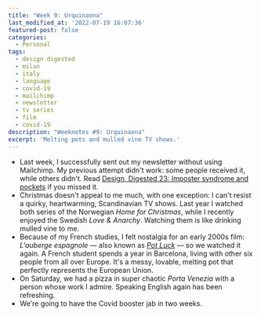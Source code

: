 ```yaml
---
title: "Week 9: Urquinaona"
last_modified_at: '2022-07-19 16:07:36'
featured-post: false
categories:
  - Personal
tags:
  - design digested
  - milan
  - italy
  - language
  - covid-19
  - mailchimp
  - newsletter
  - tv series
  - film
  - covid-19
description: "Weeknotes #9: Urquinaona"
excerpt: 'Melting pots and mulled vine TV shows.'
---
```

<ul class="smd-ul">
  <li>Last week, I successfully sent out my newsletter without using Mailchimp. My previous attempt didn't work: some people received it, while others didn't. Read <a href="https://silviamaggidesign.com/newsletter/archive/newsletter-33/">Design, Digested 23: Imposter syndrome and pockets</a> if you missed it.</li>
  <li>Christmas doesn't appeal to me much, with one exception: I can't resist a quirky, heartwarming, Scandinavian TV shows. Last year I watched both series of the Norwegian <em>Home for Christmas</em>, while I recently enjoyed the Swedish <em>Love & Anarchy</em>. Watching them is like drinking mulled vine to me.</li>
  <li>Because of my French studies, I felt nostalgia for an early 2000s film: <em>L'auberge espagnole</em> — also known as <a href="https://www.imdb.com/title/tt0283900/"><em>Pot Luck</em></a> — so we watched it again. A French student spends a year in Barcelona, living with other six people from all over Europe. It's a messy, lovable, melting pot that perfectly represents the European Union.</li>
  <li>On Saturday, we had a pizza in super chaotic <em>Porta Venezia</em> with a person whose work I admire. Speaking English again has been refreshing.</li>
  <li>We're going to have the Covid booster jab in two weeks.</li>
</ul>